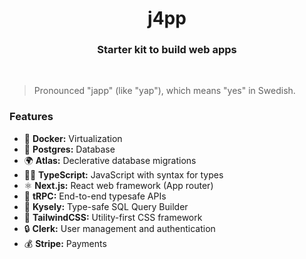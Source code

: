 <div align="center">
  <h1>j4pp</h1>
  <h3>Starter kit to build web apps</h3>
</div>

<br />

> Pronounced "japp" (like "yap"), which means "yes" in Swedish.

### Features

- 🐳 **Docker:** Virtualization
- 🐘 **Postgres:** Database
- 🌍 **Atlas:** Declerative database migrations
- 🧙‍♂️ **TypeScript:** JavaScript with syntax for types
- ⚛️ **Next.js:** React web framework (App router)
- 📡 **tRPC:** End-to-end typesafe APIs
- 💾 **Kysely:** Type-safe SQL Query Builder
- 💅 **TailwindCSS:** Utility-first CSS framework
- 🔒 **Clerk:** User management and authentication
- 💰 **Stripe:** Payments
